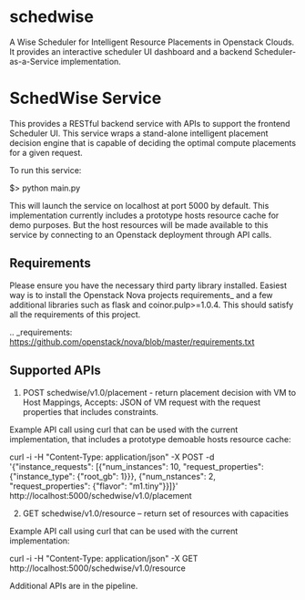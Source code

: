 schedwise
=========

A Wise Scheduler for Intelligent Resource Placements in Openstack Clouds. 
It provides an interactive scheduler UI dashboard and a backend Scheduler-as-a-Service implementation. 


SchedWise Service
=================
This provides a RESTful backend service with APIs to support the frontend Scheduler UI. 
This service wraps a stand-alone intelligent placement decision engine that is capable of deciding the optimal 
compute placements for a given request. 

To run this service:

$> python main.py

This will launch the service on localhost at port 5000 by default.  This implementation currently
includes a prototype hosts resource cache for demo purposes. But the host resources will be made
available to this service by connecting to an Openstack deployment through API calls.  

Requirements
------------

Please ensure you have the necessary third party library installed. Easiest way is to install the 
Openstack Nova projects requirements_ and a few additional libraries such as flask and coinor.pulp>=1.0.4.
This should satisfy all the requirements of this project. 

.. _requirements: https://github.com/openstack/nova/blob/master/requirements.txt 


Supported APIs
--------------

1. POST schedwise/v1.0/placement  - return placement decision with VM to Host Mappings, 
   Accepts: JSON of VM request with the request properties that includes constraints. 

Example API call using curl that can be used with the current implementation, that includes a prototype demoable hosts resource cache:

curl -i -H "Content-Type: application/json" -X POST -d '{"instance_requests": [{"num_instances": 10, "request_properties": {"instance_type": {"root_gb": 1}}}, {"num_nstances": 2, "request_properties": {"flavor": "m1.tiny"}}]}' http://localhost:5000/schedwise/v1.0/placement

2. GET schedwise/v1.0/resource – return set of resources with capacities

Example API call using curl that can be used with the current implementation:

curl -i -H "Content-Type: application/json" -X GET http://localhost:5000/schedwise/v1.0/resource


Additional APIs are in the pipeline. 



